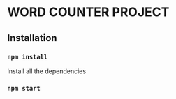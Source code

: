 # WORD COUNTER PROJECT

## Installation

### `npm install`

Install all the dependencies

### `npm start`
